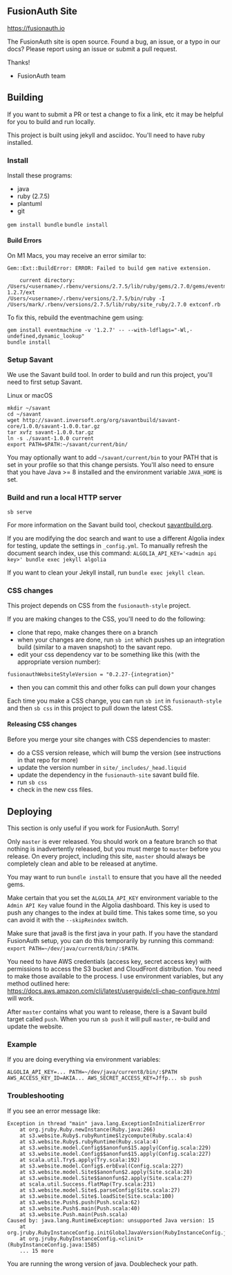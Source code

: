 ## FusionAuth Site 


https://fusionauth.io

The FusionAuth site is open source. Found a bug, an issue, or a typo in our docs? Please report using an issue or submit a pull request.

Thanks!
 - FusionAuth team

## Building

If you want to submit a PR or test a change to fix a link, etc it may be helpful for you to build and run locally.

This project is built using jekyll and asciidoc. You'll need to have ruby installed.

### Install

Install these programs:

- java
- ruby (2.7.5)
- plantuml
- git

`gem install bundle`
`bundle install`

#### Build Errors
On M1 Macs, you may receive an error similar to:
```text
Gem::Ext::BuildError: ERROR: Failed to build gem native extension.

    current directory: /Users/<username>/.rbenv/versions/2.7.5/lib/ruby/gems/2.7.0/gems/eventmachine-1.2.7/ext
/Users/<username>/.rbenv/versions/2.7.5/bin/ruby -I /Users/mark/.rbenv/versions/2.7.5/lib/ruby/site_ruby/2.7.0 extconf.rb
```

To fix this, rebuild the eventmachine gem using:
```shell
gem install eventmachine -v '1.2.7' -- --with-ldflags="-Wl,-undefined,dynamic_lookup"
bundle install
```

### Setup Savant

We use the Savant build tool. In order to build and run this project, you'll need to first setup Savant.

Linux or macOS

```
mkdir ~/savant
cd ~/savant
wget http://savant.inversoft.org/org/savantbuild/savant-core/1.0.0/savant-1.0.0.tar.gz
tar xvfz savant-1.0.0.tar.gz
ln -s ./savant-1.0.0 current
export PATH=$PATH:~/savant/current/bin/
```

You may optionally want to add `~/savant/current/bin` to your PATH that is set in your profile so that this change persists. You'll also need to ensure that you have Java >= 8 installed and the environment variable  `JAVA_HOME` is set.

### Build and run a local HTTP server

```
sb serve
```

For more information on the Savant build tool, checkout [savantbuild.org](http://savantbuild.org/).

If you are modifying the doc search and want to use a different Algolia index for testing, update the settings in `_config.yml`. To manually refresh the document search index, use this command: `ALGOLIA_API_KEY='<admin api key>' bundle exec jekyll algolia`

If you want to clean your Jekyll install, run `bundle exec jekyll clean`.

### CSS changes

This project depends on CSS from the `fusionauth-style` project.

If you are making changes to the CSS, you'll need to do the following:

* clone that repo, make changes there on a branch
* when your changes are done, run `sb int` which pushes up an integration build (similar to a maven snapshot) to the savant repo.
* edit your css dependency var to be something like this (with the appropriate version number):
```
fusionauthWebsiteStyleVersion = "0.2.27-{integration}"
```
* then you can commit this and other folks can pull down your changes

Each time you make a CSS change, you can run `sb int` in `fusionauth-style` and then `sb css` in this project to pull down the latest CSS.

#### Releasing CSS changes

Before you merge your site changes with CSS dependencies to master:

* do a CSS version release, which will bump the version (see instructions in that repo for more)
* update the version number in `site/_includes/_head.liquid`
* update the dependency in the `fusionauth-site` savant build file.
* run `sb css`
* check in the new css files.


## Deploying

This section is only useful if you work for FusionAuth. Sorry!

Only `master` is ever released. You should work on a feature branch so that nothing is inadvertently released, but you must merge to `master` before you release. On every project, including this site, `master` should always be completely clean and able to be released at anytime.

You may want to run `bundle install` to ensure that you have all the needed gems.

Make certain that you set the `ALGOLIA_API_KEY` environment variable to the `Admin API Key` value found in the Algolia dashboard. This key is used to push any changes to the index at build time. This takes some time, so you can avoid it with the `--skipReindex` switch.

Make sure that java8 is the first java in your path. If you have the standard FusionAuth setup, you can do this temporarily by running this command: `export PATH=~/dev/java/current8/bin/:$PATH`.

You need to have AWS credentials (access key, secret access key) with permissions to access the S3 bucket and CloudFront distribution. You need to make those available to the process. I use environment variables, but any method outlined here: https://docs.aws.amazon.com/cli/latest/userguide/cli-chap-configure.html will work.

After `master` contains what you want to release, there is a Savant build target called `push`. When you run `sb push` it will pull `master`, re-build and update the website.

### Example

If you are doing everything via environment variables:

```
ALGOLIA_API_KEY=... PATH=~/dev/java/current8/bin/:$PATH AWS_ACCESS_KEY_ID=AKIA... AWS_SECRET_ACCESS_KEY=Jffp... sb push
```

### Troubleshooting

If you see an error message like:

```
Exception in thread "main" java.lang.ExceptionInInitializerError
	at org.jruby.Ruby.newInstance(Ruby.java:266)
	at s3.website.Ruby$.rubyRuntime$lzycompute(Ruby.scala:4)
	at s3.website.Ruby$.rubyRuntime(Ruby.scala:4)
	at s3.website.model.Config$$anonfun$15.apply(Config.scala:229)
	at s3.website.model.Config$$anonfun$15.apply(Config.scala:227)
	at scala.util.Try$.apply(Try.scala:192)
	at s3.website.model.Config$.erbEval(Config.scala:227)
	at s3.website.model.Site$$anonfun$2.apply(Site.scala:28)
	at s3.website.model.Site$$anonfun$2.apply(Site.scala:27)
	at scala.util.Success.flatMap(Try.scala:231)
	at s3.website.model.Site$.parseConfig(Site.scala:27)
	at s3.website.model.Site$.loadSite(Site.scala:100)
	at s3.website.Push$.push(Push.scala:62)
	at s3.website.Push$.main(Push.scala:40)
	at s3.website.Push.main(Push.scala)
Caused by: java.lang.RuntimeException: unsupported Java version: 15
	at org.jruby.RubyInstanceConfig.initGlobalJavaVersion(RubyInstanceConfig.java:1878)
	at org.jruby.RubyInstanceConfig.<clinit>(RubyInstanceConfig.java:1585)
	... 15 more
```

You are running the wrong version of java. Doublecheck your path.


